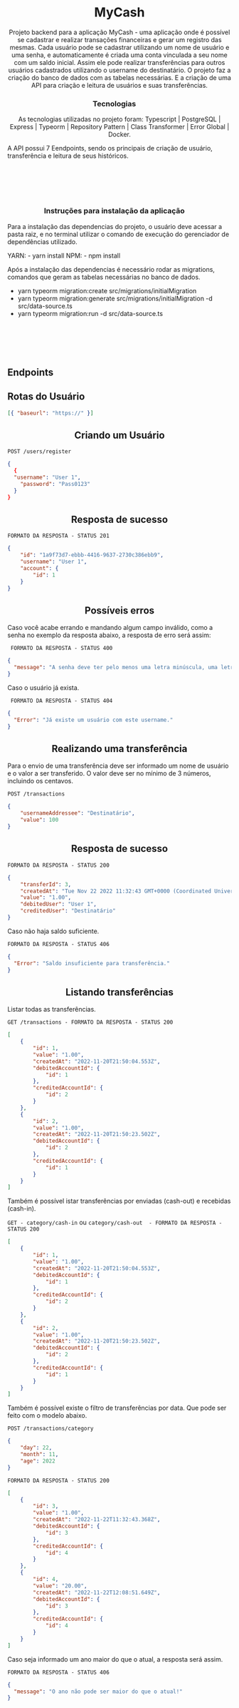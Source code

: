 <h1 align="center">
  MyCash
</h1>

<p align = "center">
Projeto backend para a aplicação MyCash - uma aplicação onde é possível se cadastrar e realizar transações financeiras e gerar um registro das mesmas. Cada usuário pode se cadastrar utilizando um nome de usuário e uma senha, e automaticamente é criada uma conta vinculada a seu nome com um saldo inicial. Assim ele pode realizar transferências para outros usuários cadastrados utilizando o username do destinatário.
O projeto faz a criação do banco de dados com as tabelas necessárias. E a criação de uma API para criação e leitura de usuários e suas transferências.
</p>

<blockquote align="center"></blockquote>

<h3 align= "center">
  Tecnologias&nbsp;&nbsp;&nbsp;&nbsp;&nbsp;&nbsp;
</h3>

<p align="center" >
  As tecnologias utilizadas no projeto foram: Typescript | PostgreSQL | Express | Typeorm | Repository Pattern | Class Transformer | Error Global | Docker.
</p>

A API possui 7 Eendpoints, sendo os principais de criação de usuário, transferência e leitura de seus históricos.


<br />
<br />
<br />
<br />

<h3 align= "center">
  Instruções para instalação da aplicação&nbsp;&nbsp;&nbsp;&nbsp;&nbsp;&nbsp;
</h3>

Para a instalação das dependencias do projeto, o usuário deve acessar a pasta raiz, e no terminal utilizar o comando de execução do gerenciador de dependências utilizado. 

YARN: - yarn install
NPM: - npm install

Após a instalação das dependencias é necessário rodar as migrations, comandos que geram as tabelas necessárias no banco de dados.

- yarn typeorm migration:create src/migrations/initialMigration
- yarn typeorm migration:generate src/migrations/initialMigration -d src/data-source.ts
- yarn typeorm migration:run -d src/data-source.ts




<br />
<br />
<br />
<br />

## **Endpoints**

## Rotas do Usuário

```json
[{ "baseurl": "https://" }]
```

<h2 align ='center'> Criando um Usuário </h2>

`POST /users/register`

```json
{
  {
  "username": "User 1",
	"password": "Pass0123"
  }
}
```

<h2 align ='center'> Resposta de sucesso </h2>

`FORMATO DA RESPOSTA - STATUS 201`

```json
{
	"id": "1a9f73d7-ebbb-4416-9637-2730c386ebb9",
	"username": "User 1",
	"account": {
		"id": 1
	}
}
```


<h2 align ='center'> Possíveis erros </h2>

Caso você acabe errando e mandando algum campo inválido, como a senha no exemplo da resposta abaixo, a resposta de erro será assim:

` FORMATO DA RESPOSTA - STATUS 400`

```json
{
  "message": "A senha deve ter pelo menos uma letra minúscula, uma letra maiúscula, um    número e 8 caracteres!"
}
```

Caso o usuário já exista.

` FORMATO DA RESPOSTA - STATUS 404`

```json
{
  "Error": "Já existe um usuário com este username."
}
```

<h2 align ='center'> Realizando uma transferência </h2>
Para o envio de uma transferência deve ser informado um nome de usuário e o valor a ser transferido. O valor deve ser no mínimo de 3 números, incluindo os centavos.

`POST /transactions`

```json
{
	"usernameAddressee": "Destinatário",
	"value": 100
}
```

<h2 align ='center'> Resposta de sucesso </h2>

`FORMATO DA RESPOSTA - STATUS 200`

```json
{
	"transferId": 3,
	"createdAt": "Tue Nov 22 2022 11:32:43 GMT+0000 (Coordinated Universal Time)",
	"value": "1.00",
	"debitedUser": "User 1",
	"creditedUser": "Destinatário"
}
```

Caso não haja saldo suficiente.

`FORMATO DA RESPOSTA - STATUS 406`

```json
{
  "Error": "Saldo insuficiente para transferência."
}
```

<h2 align ='center'> Listando transferências </h2>

Listar todas as transferências.

`GET /transactions - FORMATO DA RESPOSTA - STATUS 200`

```json
[
	{
		"id": 1,
		"value": "1.00",
		"createdAt": "2022-11-20T21:50:04.553Z",
		"debitedAccountId": {
			"id": 1
		},
		"creditedAccountId": {
			"id": 2
		}
	},
	{
		"id": 2,
		"value": "1.00",
		"createdAt": "2022-11-20T21:50:23.502Z",
		"debitedAccountId": {
			"id": 2
		},
		"creditedAccountId": {
			"id": 1
		}
	}
]
```

Também é possível istar transferências por enviadas (cash-out) e recebidas (cash-in).

`GET - category/cash-in` ou `category/cash-out  - FORMATO DA RESPOSTA - STATUS 200` 
 

```json
[
	{
		"id": 1,
		"value": "1.00",
		"createdAt": "2022-11-20T21:50:04.553Z",
		"debitedAccountId": {
			"id": 1
		},
		"creditedAccountId": {
			"id": 2
		}
	},
	{
		"id": 2,
		"value": "1.00",
		"createdAt": "2022-11-20T21:50:23.502Z",
		"debitedAccountId": {
			"id": 2
		},
		"creditedAccountId": {
			"id": 1
		}
	}
]
```

Também é possível existe o filtro de transferências por data. Que pode ser feito com o modelo abaixo.

`POST /transactions/category`

```json
{
	"day": 22,
	"month": 11,
	"age": 2022
}
```

`FORMATO DA RESPOSTA - STATUS 200`

```json
[
	{
		"id": 3,
		"value": "1.00",
		"createdAt": "2022-11-22T11:32:43.368Z",
		"debitedAccountId": {
			"id": 3
		},
		"creditedAccountId": {
			"id": 4
		}
	},
	{
		"id": 4,
		"value": "20.00",
		"createdAt": "2022-11-22T12:08:51.649Z",
		"debitedAccountId": {
			"id": 3
		},
		"creditedAccountId": {
			"id": 4
		}
	}
]
```

Caso seja informado um ano maior do que o atual, a resposta será assim.

`FORMATO DA RESPOSTA - STATUS 406`

```json
{
  "message": "O ano não pode ser maior do que o atual!"
}
```

